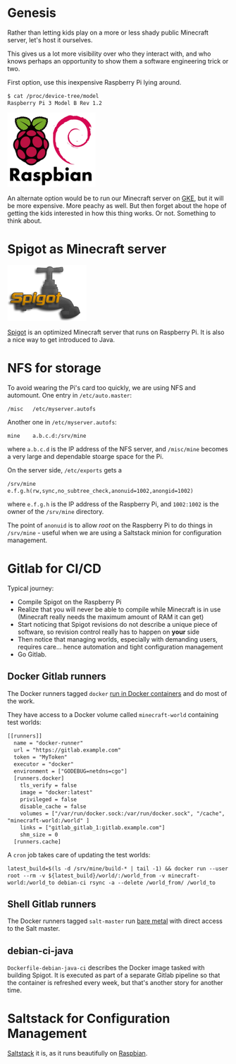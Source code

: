 # Genesis

Rather than letting kids play on a more or less shady public Minecraft
server, let's host it ourselves.

This gives us a lot more visibility over who they interact with, and
who knows perhaps an opportunity to show them a software engineering
trick or two.

First option, use this inexpensive Raspberry Pi lying around.
```
$ cat /proc/device-tree/model
Raspberry Pi 3 Model B Rev 1.2
```

![Raspbian](raspbian.png "Raspbian")


An alternate option would be to run our Minecraft server on
[GKE](https://cloud.google.com/kubernetes-engine/), but it will be more
expensive. More peachy as well.
But then forget about the hope of getting the kids interested in how
this thing works.
Or not. Something to think about.

# Spigot as Minecraft server

![Spigot](spigot.png "Spigot")

[Spigot](https://www.spigotmc.org/) is an optimized Minecraft server
that runs on Raspberry Pi.
It is also a nice way to get introduced to Java.

# NFS for storage

To avoid wearing the Pi's card too quickly, we are using NFS and automount.
One entry in `/etc/auto.master`:
```
/misc	/etc/myserver.autofs
```
Another one in `/etc/myserver.autofs`:
```
mine	a.b.c.d:/srv/mine
```
where `a.b.c.d` is the IP address of the NFS server, and `/misc/mine`
becomes a very large and dependable stoarge space for the Pi.


On the server side, `/etc/exports` gets a
```
/srv/mine	e.f.g.h(rw,sync,no_subtree_check,anonuid=1002,anongid=1002)
```
where `e.f.g.h` is the IP address of the Raspberry Pi,
and `1002:1002` is the owner of the `/srv/mine` directory.

The point of `anonuid` is to allow _root_ on the Raspberry Pi to do things
in `/srv/mine` - useful when we are using a Saltstack minion for
configuration management.

# Gitlab for CI/CD

Typical journey:
- Compile Spigot on the Raspberry Pi
- Realize that you will never be able to compile while Minecraft is in use (Minecraft really needs the maximum amount of RAM it can get)
- Start noticing that Spigot revisions do not describe a unique piece of software, so revision control really has to happen on **your** side
- Then notice that managing worlds, especially with demanding users, requires care... hence automation and tight configuration management
- Go Gitlab. 

## Docker Gitlab runners

The Docker runners tagged `docker` [run in Docker containers](https://docs.gitlab.com/runner/install/docker.html) and do most of the work.

They have access to a Docker volume called `minecraft-world` containing
test worlds:
```
[[runners]]
  name = "docker-runner"
  url = "https://gitlab.example.com"
  token = "MyToken"
  executor = "docker"
  environment = ["GODEBUG=netdns=cgo"]
  [runners.docker]
    tls_verify = false
    image = "docker:latest"
    privileged = false
    disable_cache = false
    volumes = ["/var/run/docker.sock:/var/run/docker.sock", "/cache", "minecraft-world:/world" ]
    links = ["gitlab_gitlab_1:gitlab.example.com"]
    shm_size = 0
  [runners.cache]
```


A `cron` job takes care of updating the test worlds:
```
latest_build=$(ls -d /srv/mine/build-* | tail -1) && docker run --user root --rm -v ${latest_build}/world/:/world_from -v minecraft-world:/world_to debian-ci rsync -a --delete /world_from/ /world_to
```

## Shell Gitlab runners

The Docker runners tagged `salt-master` run [bare metal](https://docs.gitlab.com/runner/executors/shell.html)
with direct access to the Salt master.

## debian-ci-java

`Dockerfile-debian-java-ci` describes the Docker image tasked
with building Spigot.
It is executed as part of a separate Gitlab pipeline so that the container
is refreshed every week, but that's another story for another time.

# Saltstack for Configuration Management

[Saltstack](https://repo.saltstack.com/#raspbian) it is, as it runs beautifully on [Raspbian](https://www.raspberrypi.org/downloads/raspbian/).

